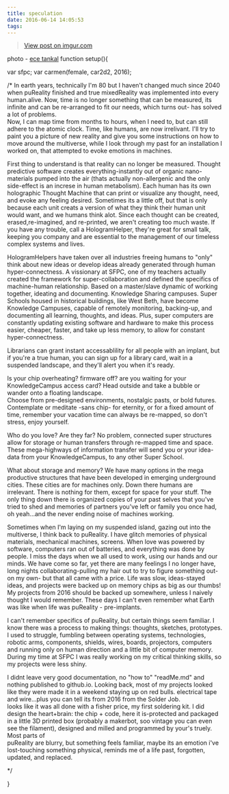 ```yaml
---
title: speculation
date: 2016-06-14 14:05:53
tags:
---
```


<blockquote class="imgur-embed-pub" lang="en" data-id="wtUcmPv"><a href="//imgur.com/wtUcmPv">View post on imgur.com</a></blockquote><script async src="//s.imgur.com/min/embed.js" charset="utf-8"></script>
photo - <a href="http://cargocollective.com/ecetankal">ece tankal</a> 
function setup(){

var sfpc;
var carmen(female, car2d2, 2016);

/*
In earth years, technically I'm 80 but I haven't changed much since 2040 when puReality finished and true mixedReality was implemented into every human.alive.
Now, time is no longer something that can be measured, its infinite and can be re-arranged to fit our needs, which turns out- has solved a lot of problems.  
Now, I can map time from months to hours, when I need to, but can still adhere to the atomic clock. Time, like humans, are now irrelivant. I'll try 
to paint you a picture of new reality and give you some instructions on how to move around the multiverse, while I look through my past for an installation
I worked on, that attempted to evoke emotions in machines. 

First thing to understand is that reality can no longer be measured.  Thought predictive software creates everything-instantly out of organic nano-materials 
pumped into the air (thats actually non-allergenic and the only side-effect is an increse in human metabolism).  Each human has its own holographic 
Thought Machine that can print or visualize any thought, need, and evoke any feeling desired. Sometimes its a little off, but that is only because each unit
creats a version of what they think their human unit would want, and we humans think alot.  Since each thought can be created, erased,re-imagined, and 
re-printed, we aren't creating too much waste.  If you have any trouble, call a HologramHelper, they're great for small talk, keeping you company and are 
essential to the management of our timeless complex systems and lives.  

HologramHelpers have taken over all industries freeing humans to "only" think about new ideas or develop ideas already generated through human hyper-connectness.
A vissionary at SFPC, one of my teachers actually created the framework for super-collaboration and defined the specifics of machine-human relationship.
Based on a master/slave dynamic of working together, ideating and documenting. Knowledge Sharing campuses. Super Schools housed in historical buildings, like
West Beth, have become Knowledge Campuses, capable of remotely monitoring, backing-up, and documenting all learning, thoughts, and ideas. Plus, super computers
are constantly updating existing software and hardware to make this process easier, cheaper, faster, and take up less memory, to allow for constant 
hyper-connectness. 

Librarians can grant instant accessablility for all people with an implant, but if you're a true human, you can sign up for a library 
card, wait in a suspended landscape, and they'll alert you when it's ready.

Is your chip overheating? firmware off? are you waiting for your KnowledgeCampus access card? Head outside and take a bubble or wander onto a floating landscape.  
Choose from pre-designed environments, nostalgic pasts, or bold futures.  Contemplate or meditate -sans chip- for eternity, or for a fixed amount of time, 
remember your vacation time can always be re-mapped, so don't stress, enjoy yourself. 

Who do you love? Are they far? No problem, connected super structures allow for storage or human transfers through re-mapped time and space.  These 
mega-highways of information transfer will send you or your idea-data from your KnowledgeCampus, to any other Super School.   

What about storage and memory? We have many options in the mega productive structures that have been developed in emerging underground cities. These cities are
for machines only.  Down there humans are irrelevant.  There is nothing for them, except for space for your stuff.  The only thing down there is
organized copies of your past selves that you've tried to shed and memories of partners you've left or family you once had, oh yeah...and the never ending
noise of machines working.

Sometimes when I'm laying on my suspended island, gazing out into the multiverse, I think back to puReality. I have glitch memories of physical materials, mechanical 
machines, screens.  When love was powered by software, computers ran out of batteries, and everything was done by people.  I miss the days when we all used to work, 
using our hands and our minds. We have come so far, yet there are many feelings I no longer have, long nights collaborating-pulling my hair out to try to 
figure something out-on my own- but that all came with a price.  Life was slow, ideas-stayed ideas, and projects were backed up on memory chips as big as our thumbs!
My projects from 2016 should be backed up somewhere, unless I naively thought I would remember.  These days I can't even remember what Earth was like when life 
was puReality - pre-implants.  

I can't remember specifics of puReality, but certain things seem familiar.  I know there was a process to making things: thoughts, sketches, prototypes. 
I used to struggle, fumbling between operating systems, technologies, robotic arms, components, shields, wires, boards, projectors, computers and running 
only on human direction and a little bit of computer memory.  During my time at SFPC I was really working on my critical thinking skills, so my projects 
were less shiny. 

I didnt leave very good documentation, no "how to" "readMe.md" and nothing published to github.io.  Looking back, most of my projects 
looked like they were made it in a weekend staying up on red bulls. electrical tape and wire...plus you can tell its from 2016 from the Solder Job.  
looks like it was all done with a fisher price, my first soldering kit. I did design the heart+brain: the chip + code, here it is-protected and packaged in a 
little 3D printed box (probably a makerbot, soo vintage you can even see the filament), designed and milled and programmed by your's truely.  Most parts of  
puReality are blurry, but something feels familiar, maybe its an emotion i've lost-touching something physical, reminds me of a life past, forgotten, updated,
and replaced. 

*/
	
}


